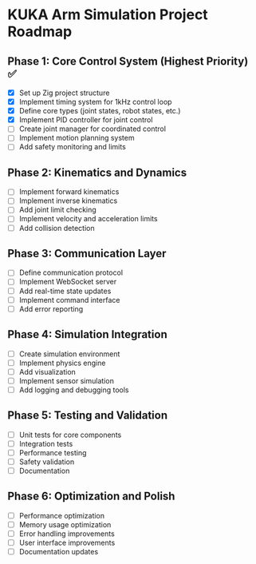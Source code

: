 # KUKA Arm Simulation Project Roadmap

## Phase 1: Core Control System (Highest Priority) ✅
- [x] Set up Zig project structure
- [x] Implement timing system for 1kHz control loop
- [x] Define core types (joint states, robot states, etc.)
- [x] Implement PID controller for joint control
- [ ] Create joint manager for coordinated control
- [ ] Implement motion planning system
- [ ] Add safety monitoring and limits

## Phase 2: Kinematics and Dynamics
- [ ] Implement forward kinematics
- [ ] Implement inverse kinematics
- [ ] Add joint limit checking
- [ ] Implement velocity and acceleration limits
- [ ] Add collision detection

## Phase 3: Communication Layer
- [ ] Define communication protocol
- [ ] Implement WebSocket server
- [ ] Add real-time state updates
- [ ] Implement command interface
- [ ] Add error reporting

## Phase 4: Simulation Integration
- [ ] Create simulation environment
- [ ] Implement physics engine
- [ ] Add visualization
- [ ] Implement sensor simulation
- [ ] Add logging and debugging tools

## Phase 5: Testing and Validation
- [ ] Unit tests for core components
- [ ] Integration tests
- [ ] Performance testing
- [ ] Safety validation
- [ ] Documentation

## Phase 6: Optimization and Polish
- [ ] Performance optimization
- [ ] Memory usage optimization
- [ ] Error handling improvements
- [ ] User interface improvements
- [ ] Documentation updates 
